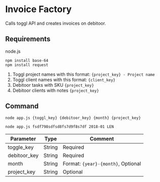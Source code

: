 # Invoice Factory

Calls toggl API and creates invoices on debitoor. 

## Requirements

node.js

	npm install base-64
	npm install request

1. Toggl project names with this format: `{project_key} - Project name`
2. Toggl client names with this format: `{client_key}`
3. Debitoor tasks with SKU `{project_key}`
4. Debitoor clients with notes `{project_key}`

## Command

	node app.js {toggl_key} {debitoor_key} {month} {project_key}
	
	node app.js fsdf798sdfsd8fs7d9f8s7df 2018-01 LEN
	
Parameter   	| Type   | Comment
------------	| ------ | ----------------------------------
toggle_key  	| String | Required
debitoor_key | String | Required
month        | String | Format: `{year}-{month}`, Optional
project_key  | String | Optional
